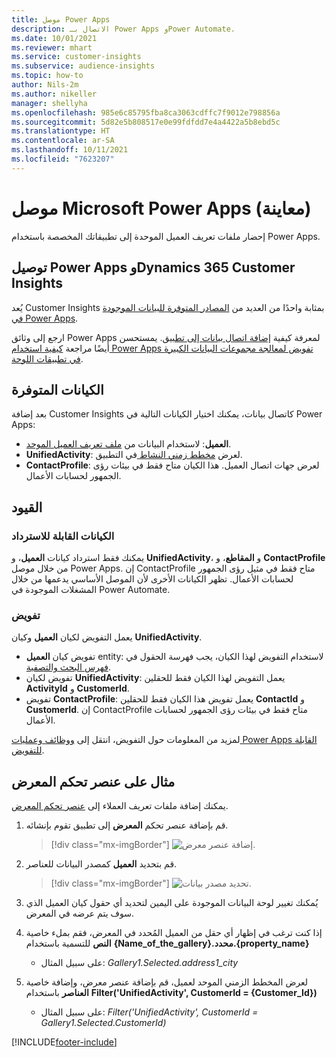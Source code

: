 ```yaml
---
title: موصل Power Apps
description: الاتصال بـ Power Apps وPower Automate.
ms.date: 10/01/2021
ms.reviewer: mhart
ms.service: customer-insights
ms.subservice: audience-insights
ms.topic: how-to
author: Nils-2m
ms.author: nikeller
manager: shellyha
ms.openlocfilehash: 985e6c85795fba8ca3063cdffc7f9012e798856a
ms.sourcegitcommit: 5d82e5b808517e0e99fdfdd7e4a4422a5b8ebd5c
ms.translationtype: HT
ms.contentlocale: ar-SA
ms.lasthandoff: 10/11/2021
ms.locfileid: "7623207"
---
```

# <a name="microsoft-power-apps-connector-preview"></a>موصل Microsoft Power Apps (معاينة)

إحضار ملفات تعريف العميل الموحدة إلى تطبيقاتك المخصصة باستخدام Power Apps.

## <a name="connect-power-apps-and-dynamics-365-customer-insights"></a>توصيل Power Apps وDynamics 365 Customer Insights

يُعد Customer Insights بمثابة واحدًا من العديد من [المصادر المتوفرة للبيانات الموجودة في Power Apps](/powerapps/maker/canvas-apps/working-with-data-sources).

ارجع إلى وثائق Power Apps لمعرفة كيفية [إضافة اتصال بيانات إلى تطبيق](/powerapps/maker/canvas-apps/add-data-connection). يمستحسن أيضًا مراجعة [كيفية استخدام Power Apps تفويض لمعالجة مجموعات البيانات الكبيرة في تطبيقات اللوحة](/powerapps/maker/canvas-apps/delegation-overview).

## <a name="available-entities"></a>الكيانات المتوفرة

بعد إضافة Customer Insights كاتصال بيانات، يمكنك اختيار الكيانات التالية في Power Apps:

- **العميل**: لاستخدام البيانات من [ملف تعريف العميل الموحد](customer-profiles.md).
- **UnifiedActivity**: لعرض [مخطط زمني النشاط ](activities.md) في التطبيق.
- **ContactProfile**: لعرض جهات اتصال العميل. هذا الكيان متاح فقط في بيئات رؤى الجمهور لحسابات الأعمال.

## <a name="limitations"></a>القيود

### <a name="retrievable-entities"></a>الكيانات القابلة للاسترداد

يمكنك فقط استرداد كيانات **العميل**، و **UnifiedActivity**، و **المقاطع**، و **ContactProfile** من خلال موصل Power Apps. إن ContactProfile متاح فقط في مثيل رؤى الجمهور لحسابات الأعمال. تظهر الكيانات الأخرى لأن الموصل الأساسي يدعمها من خلال المشغلات الموجودة في Power Automate.

### <a name="delegation"></a>تفويض

يعمل التفويض لكيان **العميل** وكيان **UnifiedActivity**. 

- تفويض كيان **العميل** entity: لاستخدام التفويض لهذا الكيان، يجب فهرسة الحقول في [فهرس البحث والتصفية](search-filter-index.md).  
- تفويض لكيان **UnifiedActivity**: يعمل التفويض لهذا الكيان فقط للحقلين **ActivityId** و **CustomerId**.  
- تفويض **ContactProfile**: يعمل تفويض هذا الكيان فقط للحقلين **ContactId** و **CustomerId**. إن ContactProfile متاح فقط في بيئات رؤى الجمهور لحسابات الأعمال.

لمزيد من المعلومات حول التفويض، انتقل إلى [ووظائف وعمليات Power Apps القابلة للتفويض](/powerapps/maker/canvas-apps/delegation-overview). 

## <a name="example-gallery-control"></a>مثال على عنصر تحكم المعرض

يمكنك إضافة ملفات تعريف العملاء إلى [عنصر تحكم المعرض](/powerapps/maker/canvas-apps/add-gallery).

1. قم بإضافة عنصر تحكم **المعرض** إلى تطبيق تقوم بإنشائه.

    > [!div class="mx-imgBorder"]
    > ![إضافة عنصر معرض.](media/connector-powerapps9.png "إضافة عنصر معرض.")

2. قم بتحديد **العميل** كمصدر البيانات للعناصر.

    > [!div class="mx-imgBorder"]
    > ![تحديد مصدر بيانات.](media/choose-datasource-powerapps.png "تحديد مصدر بيانات.")

3. يُمكنك تغيير لوحة البيانات الموجودة على اليمين لتحديد أي حقول كيان العميل الذي سوف يتم عرضه في المعرض.

4. إذا كنت ترغب في إظهار أي حقل من العميل المُحدد في المعرض، فقم بملء خاصية **النص** للتسمية باستخدام **{Name_of_the_gallery}.محدد.{property_name}**  
    - على سبيل المثال: _Gallery1.Selected.address1_city_

5. لعرض المخطط الزمني الموحد لعميل، قم بإضافة عنصر معرض، وإضافة خاصية **العناصر** باستخدام **Filter('UnifiedActivity', CustomerId = {Customer_Id})**  
    - على سبيل المثال: _Filter('UnifiedActivity', CustomerId = Gallery1.Selected.CustomerId)_


[!INCLUDE[footer-include](../includes/footer-banner.md)]
